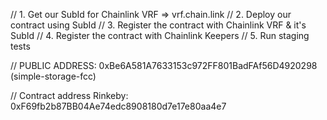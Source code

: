 // 1. Get our SubId for Chainlink VRF => vrf.chain.link
// 2. Deploy our contract using SubId
// 3. Register the contract with Chainlink VRF & it's SubId
// 4. Register the contract with Chainlink Keepers
// 5. Run staging tests

// PUBLIC ADDRESS: 0xBe6A581A7633153c972FF801BadFAf56D4920298 (simple-storage-fcc)

// Contract address Rinkeby: 0xF69fb2b87BB04Ae74edc8908180d7e17e80aa4e7
